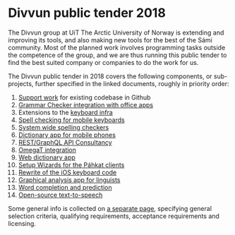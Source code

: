 # Divvun public tender 2018

The Divvun group at UiT The Arctic University of Norway is extending and improving its tools, and also making new tools for the best of the Sámi community. Most of the planned work involves programming tasks outside the competence of the group, and we are thus running this public tender to find the best suited company or companies to do the work for us.

The Divvun public tender in 2018 covers the following components, or sub-projects, further specified in the linked documents, roughly in priority order:

1. [Support work](SupportWork.md) for existing codebase in Github
1. [Grammar Checker integration with office apps](GrammarChecker.md)
1. Extensions to the [keyboard infra](CLDRSupport.md)
1. [Spell checking for mobile keyboards](MobileSpell.md)
1. [System wide spelling checkers](SystemSpellCheck.md)
1. [Dictionary app for mobile phones](MobileDictionaries.md)
1. [REST/GraphQL API Consultancy](REST_API.md)
1. [OmegaT integration](OmegaT.md)
1. [Web dictionary app](WebDict.md)
1. [Setup Wizards for the Páhkat clients](PahkatSetupWizards.md)
1. [Rewrite of the iOS keyboard code](iOSKeyboardRewrite.md)
1. [Graphical analysis app for linguists](GUITextAnalyser.md)
1. [Word completion and prediction](WordCompletionPrediction.md)
1. [Open-source text-to-speech](OpenSourceTSS.md)

Some general info is collected on [a separate page](GeneralInfo.md),
specifying general selection criteria, qualifying requirements,
acceptance requirements and licensing.
